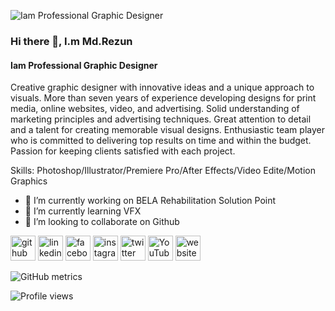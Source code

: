 ![Iam Professional Graphic Designer](https://media-exp2.licdn.com/dms/image/C5616AQElOMAWYwsadQ/profile-displaybackgroundimage-shrink_200_800/0/1656221148054?e=1661990400&v=beta&t=W8zPQKQU7xAQ77gePe75mAsm07E8PcUEim3b5G0ngdI)
### Hi there 👋, I.m Md.Rezun
#### Iam Professional Graphic Designer


Creative graphic designer with innovative ideas and a unique approach to visuals. More than seven years of experience developing designs for print media, online websites, video, and advertising. Solid understanding of marketing principles and advertising techniques. Great attention to detail and a talent for creating memorable visual designs. Enthusiastic team player who is committed to delivering top results on time and within the budget. Passion for keeping clients satisfied with each project.

Skills: Photoshop/Illustrator/Premiere Pro/After Effects/Video Edite/Motion Graphics

- 🔭 I’m currently working on BELA Rehabilitation Solution Point 
- 🌱 I’m currently learning VFX 
- 👯 I’m looking to collaborate on Github 


[<img src='https://cdn.jsdelivr.net/npm/simple-icons@3.0.1/icons/github.svg' alt='github' height='40'>](https://github.com/https://github.com/mdrezuan)  [<img src='https://cdn.jsdelivr.net/npm/simple-icons@3.0.1/icons/linkedin.svg' alt='linkedin' height='40'>](https://www.linkedin.com/in/https://www.linkedin.com/in/md-rezuan-544267168//)  [<img src='https://cdn.jsdelivr.net/npm/simple-icons@3.0.1/icons/facebook.svg' alt='facebook' height='40'>](https://www.facebook.com/https://www.facebook.com/Rezuan66)  [<img src='https://cdn.jsdelivr.net/npm/simple-icons@3.0.1/icons/instagram.svg' alt='instagram' height='40'>](https://www.instagram.com/https://www.instagram.com/rezuan_rs//)  [<img src='https://cdn.jsdelivr.net/npm/simple-icons@3.0.1/icons/twitter.svg' alt='twitter' height='40'>](https://twitter.com/Rezuan_RS)  [<img src='https://cdn.jsdelivr.net/npm/simple-icons@3.0.1/icons/youtube.svg' alt='YouTube' height='40'>](https://www.youtube.com/channel/https://www.youtube.com/channel/UCKrh18RsTvabvsTwOF4QsAQ)  [<img src='https://cdn.jsdelivr.net/npm/simple-icons@3.0.1/icons/icloud.svg' alt='website' height='40'>](https://mdrezuan.github.io/)  

![GitHub metrics](https://metrics.lecoq.io/https://github.com/mdrezuan)  

![Profile views](https://gpvc.arturio.dev/https://github.com/mdrezuan)  

